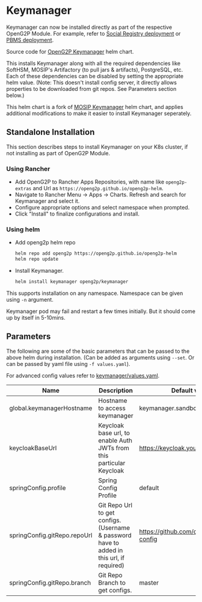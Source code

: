 # Keymanager

Keymanager can now be installed directly as part of the respective OpenG2P Module. For example, refer to [Social Registry deployment](https://docs.openg2p.org/social-registry/deployment) or [PBMS deployment](https://docs.openg2p.org/pbms/deployment).

Source code for [OpenG2P Keymanager](../../charts/keymanager) helm chart.

This installs Keymanager along with all the required dependencies like SoftHSM, MOSIP's Artifactory (to pull jars & artifacts), PostgreSQL, etc. Each of these dependencies can be disabled by setting the appropriate helm value. (Note: This doesn't install config server, it directly allows properties to be downloaded from git repos. See Parameters section below.)

This helm chart is a fork of [MOSIP Keymanager](https://github.com/mosip/mosip-helm/tree/master/charts/keymanager) helm chart, and applies additional modifications to make it easier to install Keymanager seperately.

## Standalone Installation

This section describes steps to install Keymanager on your K8s cluster, if not installing as part of OpenG2P Module.

### Using Rancher

- Add OpenG2P to Rancher Apps Repositories, with name like `openg2p-extras` and Url as `https://openg2p.github.io/openg2p-helm`.
- Navigate to Rancher Menu -> Apps -> Charts. Refresh and search for Keymanager and select it.
- Configure appropriate options and select namespace when prompted.
- Click "Install" to finalize configurations and install.

### Using helm

- Add openg2p helm repo
  ```sh
  helm repo add openg2p https://openg2p.github.io/openg2p-helm
  helm repo update
  ```
- Install Keymanager.
  ```sh
  helm install keymanager openg2p/keymanager
  ```

This supports installation on any namespace. Namespace can be given using `-n` argument.

Keymanager pod may fail and restart a few times initially. But it should come up by itself in 5-10mins.

## Parameters

The following are some of the basic parameters that can be passed to the above helm during installation. (Can be  added as arguments using `--set`. Or can be passed by yaml file using `-f values.yaml`).

For advanced config values refer to [keymanager/values.yaml](../../charts/keymanager/values.yaml).

|Name|Description|Default value|
|-|-|-|
|global.keymanagerHostname|Hostname to access keymanager|keymanager.sandbox.your.org|
|keycloakBaseUrl|Keycloak base url, to enable Auth JWTs from this particular Keycloak|https://keycloak.your.org|
|springConfig.profile|Spring Config Profile|default|
|springConfig.gitRepo.repoUrl|Git Repo Url to get configs. (Username & password have to added in this url, if required)|https://github.com/openg2p/mosip-config|
|springConfig.gitRepo.branch|Git Repo Branch to get configs.|master|
